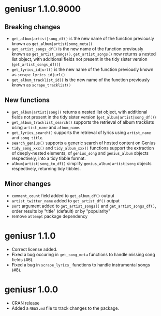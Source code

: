 # geniusr 1.1.0.9000

## Breaking changes

- `get_album|artist|song_df()` is the new name of the function previously known as `get_album|artist|song_meta()`
- `get_artist_songs_df()` is the new name of the function previously known as `get_artist_songs()`. `get_artist_songs()` now returns a nested list object, with additional fields not present in the tidy sister version (`get_artist_songs_df()`)
- `get_lyrics_id|url()` is the new name of the function previously known as `scrape_lyrics_id|url()`
- `get_album_tracklist_id()` is the new name of the function previously known as `scrape_tracklist()`

## New functions

- `get_album|artist|song()` returns a nested list object, with additional fields not present in the tidy sister version (`get_album|artist|song_df()`)
- `get_album_tracklist_search()` supports the retrieval of album tracklists using `artist_name` and `album_name`.
- `get_lyrics_search()` supports the retrieval of lyrics using `artist_name` and `song_title`.
- `search_genius()` supports a generic search of hosted content on Genius
- `tidy_song_xxx()` and `tidy_album_xxx()` functions support the extraction of deeply-nested elements, of `genius_song` and `genius_album` objects respectively, into a tidy tibble format.
- `album|artist|song_to_df()` simplify `genius_album|artist|song` objects respectively, returning tidy tibbles.

## Minor changes

- `comment_count` field added to `get_album_df()` output
- `artist_twitter_name` added to `get_artist_df()` output
- `sort` argument added to `get_artist_songs()` and `get_artist_songs_df()`, order results by "title" (default) or by "popularity"
- remove `attempt` package dependency

# geniusr 1.1.0

- Correct license added.
- Fixed a bug occuring in `get_song_meta` functions to handle missing song fields (#6).
- Fixed a bug in `scrape_lyrics_` functions to handle instrumental songs (#8).

# geniusr 1.0.0

- CRAN release
- Added a `NEWS.md` file to track changes to the package.
